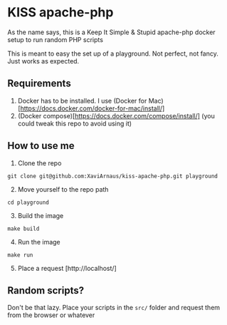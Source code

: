 # KISS apache-php

As the name says, this is a Keep It Simple & Stupid apache-php docker setup to run random PHP scripts

This is meant to easy the set up of a playground. Not perfect, not fancy. Just works as expected.

## Requirements

1. Docker has to be installed. I use (Docker for Mac)[https://docs.docker.com/docker-for-mac/install/]
2. (Docker compose)[https://docs.docker.com/compose/install/] (you could tweak this repo to avoid using it)

## How to use me

1. Clone the repo
  ```
  git clone git@github.com:XaviArnaus/kiss-apache-php.git playground
  ```
2. Move yourself to the repo path
  ```
  cd playground
  ```
3. Build the image
  ```
  make build
  ```
4. Run the image
  ```
  make run
  ```
5. Place a request [http://localhost/]

## Random scripts?

Don't be that lazy. Place your scripts in the `src/` folder and request them from the browser or whatever
